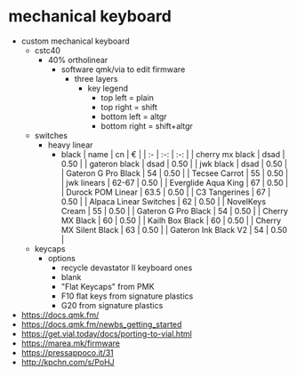 # mechanical keyboard

+ custom mechanical keyboard
    + cstc40
        + 40% ortholinear
            + software qmk/via to edit firmware
                + three layers 
                    + key legend
                        + top left = plain
                        + top right = shift
                        + bottom left = altgr
                        + bottom right = shift+altgr
    + switches
        + heavy linear
            + black
                | name | cn | € |
                | :- | :-: | :-: |
                | cherry mx black | dsad | 0.50 |
                | gateron black | dsad | 0.50 |
                | jwk black | dsad | 0.50 |
                | Gateron G Pro Black | 54 | 0.50 |
                | Tecsee Carrot | 55 | 0.50 |
                | jwk linears | 62-67 | 0.50 |
                | Everglide Aqua King | 67 | 0.50 |
                | Durock POM Linear | 63.5 | 0.50 |
                | C3 Tangerines | 67 | 0.50 |
                | Alpaca Linear Switches | 62 | 0.50 |
                | NovelKeys Cream | 55 | 0.50 |
                | Gateron G Pro Black | 54 | 0.50 |
                | Cherry MX Black | 60 | 0.50 |
                | Kailh Box Black | 60 | 0.50 |
                | Cherry MX Silent Black | 63 | 0.50 |
                | Gateron Ink Black V2 | 54 | 0.50 |
    + keycaps
        + options
            + recycle devastator II keyboard ones
            + blank
            + "Flat Keycaps" from PMK
            + F10 flat keys from signature plastics
            + G20 from signature plastics
+ https://docs.qmk.fm/
+ https://docs.qmk.fm/newbs_getting_started
+ https://get.vial.today/docs/porting-to-vial.html
+ https://marea.mk/firmware
+ https://pressappoco.it/31
+ http://kpchn.com/s/PoHJ
